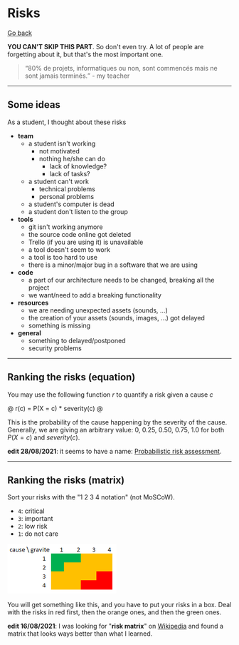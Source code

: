 # Risks

[Go back](../index.md#specifications)

**YOU CAN'T SKIP THIS PART**. So don't even try. A lot of people are forgetting about it, but that's the most important one.

> <q>80% de projets, informatiques ou non, sont commencés mais ne sont jamais terminés.</q> \- my teacher

<hr class="sl">

## Some ideas

As a student, I thought about these risks

* **team**
  * a student isn't working
    * not motivated
    * nothing he/she can do
      * lack of knowledge?
      * lack of tasks?
  * a student can't work
    * technical problems
    * personal problems
  * a student's computer is dead
  * a student don't listen to the group
* **tools**
  * git isn't working anymore
  * the source code online got deleted
  * Trello (if you are using it) is unavailable
  * a tool doesn't seem to work
  * a tool is too hard to use
  * there is a minor/major bug in a software that we are using
* **code**
  * a part of our architecture needs to be changed, breaking all the project
  * we want/need to add a breaking functionality
* **resources**
  * we are needing unexpected assets (sounds, ...)
  * the creation of your assets (sounds, images, ...) got delayed
  * something is missing
* **general**
  * something to delayed/postponed
  * security problems

<hr class="sr">

## Ranking the risks (equation)

You may use the following function $r$ to quantify a risk given a cause $c$

@
r(c) = P(X = c) * severity(c)
@

This is the probability of the cause happening by the severity of the cause. Generally, we are giving an arbitrary value: $0,\ 0.25,\ 0.50,\ 0.75,\ 1.0$ for both $P(X = c)$ and $severity(c)$.

**edit 28/08/2021**: it seems to have a name: [Probabilistic risk assessment](https://en.wikipedia.org/wiki/Probabilistic_risk_assessment).

<hr class="sl">

## Ranking the risks (matrix)

Sort your risks with the "1 2 3 4 notation" (not MoSCoW).

* `4`: critical
* `3`: important
* `2`: low risk
* `1`: do not care

![risks](risques.png)

You will get something like this, and you have to put your risks in a box. Deal with the risks in red first, then the orange ones, and then the green ones.

**edit 16/08/2021**: I was looking for "**risk matrix**" on [Wikipedia](https://en.wikipedia.org/wiki/Risk_matrix) and found a matrix that looks ways better than what I learned.